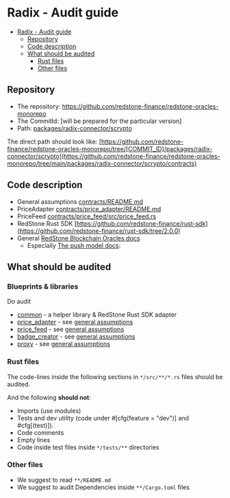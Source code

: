 # Radix - Audit guide

<!-- TOC -->
* [Radix - Audit guide](#radix---audit-guide)
  * [Repository](#repository)
  * [Code description](#code-description)
  * [What should be audited](#what-should-be-audited)
    * [Rust files](#rust-files)
    * [Other files](#other-files)
<!-- TOC -->

## Repository

* The repository: https://github.com/redstone-finance/redstone-oracles-monorepo
* The CommitId: [will be prepared for the particular version]
* Path: [packages/radix-connector/scrypto](.)

The direct path should look like:
[https://github.com/redstone-finance/redstone-oracles-monorepo/tree/[COMMIT_ID]/packages/radix-connector/scrypto](https://github.com/redstone-finance/redstone-oracles-monorepo/tree/main/packages/radix-connector/scrypto/contracts)

## Code description

* General assumptions [contracts/README.md](./contracts/README.md)
* PriceAdapter [contracts/price_adapter/README.md](./contracts/price_adapter/README.md)
* PriceFeed [contracts/price_feed/src/price_feed.rs](./contracts/price_feed/src/price_feed.rs)
* RedStone Rust SDK [https://github.com/redstone-finance/rust-sdk](https://github.com/redstone-finance/rust-sdk/tree/2.0.0)
* General [RedStone Blockchain Oracles docs](https://docs.redstone.finance/docs/architecture/#data-formatting--processing)
  * Especially [The push model docs](https://docs.redstone.finance/docs/dapps/redstone-push/):

## What should be audited

### Blueprints & libraries

Do audit

* [common](./common) - a helper library & RedStone Rust SDK adapter
* [price_adapter](./contracts/price_adapter) - see [general assumptions](contracts/README.md#price-adapter)
* [price_feed](./contracts/price_feed) - see [general assumptions](contracts/README.md#price-feed)
* [badge_creator](./contracts/badge_creator) - see [general assumptions](contracts/README.md#badge-creator)
* [proxy](./contracts/proxy) - see [general assumptions](contracts/README.md#proxy)


### Rust files

The code-lines inside the following sections in `*/src/**/*.rs` files should be audited.

And the following **should not**:

* Imports (use modules)
* Tests and dev utility (code under #[cfg(feature = "dev")] and #cfg[(test)]).
* Code comments
* Empty lines
* Code inside test files inside `*/tests/**` directories

### Other files

* We suggest to read `**/README.md`
* We suggest to audit Dependencies inside `**/Cargo.toml` files
